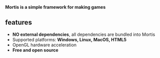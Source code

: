 **Mortis is a simple framework for making games**

features
--------
 - **NO external dependencies**, all dependencies are bundled into Mortis
 - Supported platforms: **Windows, Linux, MacOS, HTML5**
 - OpenGL hardware acceleration
 - **Free and open source**
